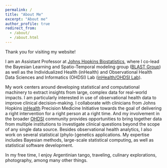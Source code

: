 ```yaml
---
permalink: /
title: "About Me"
excerpt: "About me"
author_profile: true
redirect_from:
  - /about/
  - /about.html
---
```


Thank you for visiting my website!

I am an Assistant Professor at [Johns Hopkins Biostatistics](https://www.jhsph.edu/departments/biostatistics/), where I co-lead the Bayesian Learning and Spatio-Temporal modeling group ([BLAST Group](https://jhublast.github.io/)) as well as the Individualized Health (inHealth) and Observational Health Data Sciences and Informatics (OHDSI) Lab ([inHealth/OHDSI Lab](https://github.com/nishimura-zeger-lab)).

My work centers around developing statistical and computational machinery to extract insights from large, complex data for real-world impacts. I am particularly interested in use of observational health data to improve clinical decision-making. I collaborate with clinicians from Johns Hopkins [inHealth](https://www.hopkinsmedicine.org/inhealth/) Precision Medicine Initiative towards the goal of delivering a right intervention for a right person at a right time. And my involvement in the broader [OHDSI](https://www.ohdsi.org/) community provides opportunities to bring together data from multiple institutions to investigate clinical questions beyond the scope of any single data source. Besides observational health analytics, I also work on several statistical (phylo-)genetics applications. My expertise includes Bayesian methods, large-scale statistical computing, as well as statistical software development.

In my free time, I enjoy Argentinian tango, traveling, culinary explorations, photography, among many other things.
